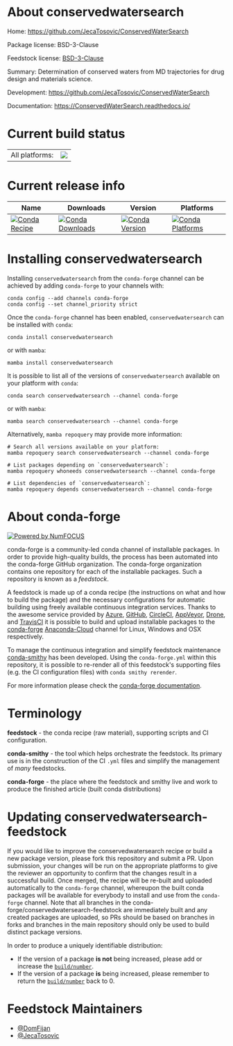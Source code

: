 About conservedwatersearch
==========================

Home: https://github.com/JecaTosovic/ConservedWaterSearch

Package license: BSD-3-Clause

Feedstock license: [BSD-3-Clause](https://github.com/conda-forge/conservedwatersearch-feedstock/blob/main/LICENSE.txt)

Summary: Determination of conserved waters from MD trajectories for drug design and materials science.

Development: https://github.com/JecaTosovic/ConservedWaterSearch

Documentation: https://ConservedWaterSearch.readthedocs.io/

Current build status
====================


<table><tr><td>All platforms:</td>
    <td>
      <a href="https://dev.azure.com/conda-forge/feedstock-builds/_build/latest?definitionId=18658&branchName=main">
        <img src="https://dev.azure.com/conda-forge/feedstock-builds/_apis/build/status/conservedwatersearch-feedstock?branchName=main">
      </a>
    </td>
  </tr>
</table>

Current release info
====================

| Name | Downloads | Version | Platforms |
| --- | --- | --- | --- |
| [![Conda Recipe](https://img.shields.io/badge/recipe-conservedwatersearch-green.svg)](https://anaconda.org/conda-forge/conservedwatersearch) | [![Conda Downloads](https://img.shields.io/conda/dn/conda-forge/conservedwatersearch.svg)](https://anaconda.org/conda-forge/conservedwatersearch) | [![Conda Version](https://img.shields.io/conda/vn/conda-forge/conservedwatersearch.svg)](https://anaconda.org/conda-forge/conservedwatersearch) | [![Conda Platforms](https://img.shields.io/conda/pn/conda-forge/conservedwatersearch.svg)](https://anaconda.org/conda-forge/conservedwatersearch) |

Installing conservedwatersearch
===============================

Installing `conservedwatersearch` from the `conda-forge` channel can be achieved by adding `conda-forge` to your channels with:

```
conda config --add channels conda-forge
conda config --set channel_priority strict
```

Once the `conda-forge` channel has been enabled, `conservedwatersearch` can be installed with `conda`:

```
conda install conservedwatersearch
```

or with `mamba`:

```
mamba install conservedwatersearch
```

It is possible to list all of the versions of `conservedwatersearch` available on your platform with `conda`:

```
conda search conservedwatersearch --channel conda-forge
```

or with `mamba`:

```
mamba search conservedwatersearch --channel conda-forge
```

Alternatively, `mamba repoquery` may provide more information:

```
# Search all versions available on your platform:
mamba repoquery search conservedwatersearch --channel conda-forge

# List packages depending on `conservedwatersearch`:
mamba repoquery whoneeds conservedwatersearch --channel conda-forge

# List dependencies of `conservedwatersearch`:
mamba repoquery depends conservedwatersearch --channel conda-forge
```


About conda-forge
=================

[![Powered by
NumFOCUS](https://img.shields.io/badge/powered%20by-NumFOCUS-orange.svg?style=flat&colorA=E1523D&colorB=007D8A)](https://numfocus.org)

conda-forge is a community-led conda channel of installable packages.
In order to provide high-quality builds, the process has been automated into the
conda-forge GitHub organization. The conda-forge organization contains one repository
for each of the installable packages. Such a repository is known as a *feedstock*.

A feedstock is made up of a conda recipe (the instructions on what and how to build
the package) and the necessary configurations for automatic building using freely
available continuous integration services. Thanks to the awesome service provided by
[Azure](https://azure.microsoft.com/en-us/services/devops/), [GitHub](https://github.com/),
[CircleCI](https://circleci.com/), [AppVeyor](https://www.appveyor.com/),
[Drone](https://cloud.drone.io/welcome), and [TravisCI](https://travis-ci.com/)
it is possible to build and upload installable packages to the
[conda-forge](https://anaconda.org/conda-forge) [Anaconda-Cloud](https://anaconda.org/)
channel for Linux, Windows and OSX respectively.

To manage the continuous integration and simplify feedstock maintenance
[conda-smithy](https://github.com/conda-forge/conda-smithy) has been developed.
Using the ``conda-forge.yml`` within this repository, it is possible to re-render all of
this feedstock's supporting files (e.g. the CI configuration files) with ``conda smithy rerender``.

For more information please check the [conda-forge documentation](https://conda-forge.org/docs/).

Terminology
===========

**feedstock** - the conda recipe (raw material), supporting scripts and CI configuration.

**conda-smithy** - the tool which helps orchestrate the feedstock.
                   Its primary use is in the construction of the CI ``.yml`` files
                   and simplify the management of *many* feedstocks.

**conda-forge** - the place where the feedstock and smithy live and work to
                  produce the finished article (built conda distributions)


Updating conservedwatersearch-feedstock
=======================================

If you would like to improve the conservedwatersearch recipe or build a new
package version, please fork this repository and submit a PR. Upon submission,
your changes will be run on the appropriate platforms to give the reviewer an
opportunity to confirm that the changes result in a successful build. Once
merged, the recipe will be re-built and uploaded automatically to the
`conda-forge` channel, whereupon the built conda packages will be available for
everybody to install and use from the `conda-forge` channel.
Note that all branches in the conda-forge/conservedwatersearch-feedstock are
immediately built and any created packages are uploaded, so PRs should be based
on branches in forks and branches in the main repository should only be used to
build distinct package versions.

In order to produce a uniquely identifiable distribution:
 * If the version of a package **is not** being increased, please add or increase
   the [``build/number``](https://docs.conda.io/projects/conda-build/en/latest/resources/define-metadata.html#build-number-and-string).
 * If the version of a package **is** being increased, please remember to return
   the [``build/number``](https://docs.conda.io/projects/conda-build/en/latest/resources/define-metadata.html#build-number-and-string)
   back to 0.

Feedstock Maintainers
=====================

* [@DomFijan](https://github.com/DomFijan/)
* [@JecaTosovic](https://github.com/JecaTosovic/)

